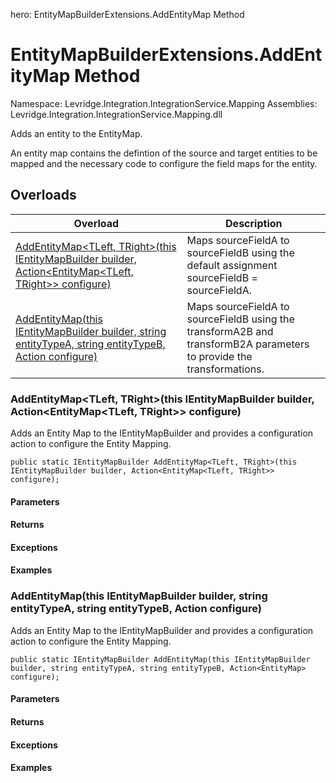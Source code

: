 ﻿hero: EntityMapBuilderExtensions.AddEntityMap Method
# EntityMapBuilderExtensions.AddEntityMap Method
Namespace: Levridge.Integration.IntegrationService.Mapping
Assemblies: Levridge.Integration.IntegrationService.Mapping.dll

Adds an entity to the EntityMap. 

An entity map contains the defintion of the source and target entities to be mapped and the necessary code
to configure the field maps for the entity.

## Overloads

| Overload | Description |
|----------------------------------------------------------------------------------------------------------------------------------------------------------------------------------------------------------------------------------------------------------------------------------------------------------------------------------------------------------------------------------------------------------------------------------------------------------------------------------------------------------------------------------------------------------------------------------------|----------------------------------------------------------------------------------------------------------------------------------------------------------------------------------------------------------------------------------------|
| [AddEntityMap<TLeft, TRight>(this IEntityMapBuilder builder, Action<EntityMap<TLeft, TRight>> configure)](AddEntityMap<TLeft,-TRight>(this-IEntityMapBuilder-builder,-Action<EntityMap<TLeft,-TRight>>-configure)) | Maps sourceFieldA to sourceFieldB using the default assignment sourceFieldB = sourceFieldA. |
| [AddEntityMap(this IEntityMapBuilder builder, string entityTypeA, string entityTypeB, Action<EntityMap> configure)](AddEntityMap(this-IEntityMapBuilder-builder,-string-entityTypeA,-string-entityTypeB,-Action<EntityMap>-configure)) | Maps sourceFieldA to sourceFieldB using the transformA2B and transformB2A parameters to provide the transformations. |


### AddEntityMap<TLeft, TRight>(this IEntityMapBuilder builder, Action<EntityMap<TLeft, TRight>> configure)
Adds an Entity Map to the IEntityMapBuilder and provides a configuration action to configure the Entity Mapping.

    public static IEntityMapBuilder AddEntityMap<TLeft, TRight>(this IEntityMapBuilder builder, Action<EntityMap<TLeft, TRight>> configure);

#### Parameters

#### Returns

#### Exceptions

#### Examples


### AddEntityMap(this IEntityMapBuilder builder, string entityTypeA, string entityTypeB, Action<EntityMap> configure)
Adds an Entity Map to the IEntityMapBuilder and provides a configuration action to configure the Entity Mapping.

    public static IEntityMapBuilder AddEntityMap(this IEntityMapBuilder builder, string entityTypeA, string entityTypeB, Action<EntityMap> configure);

#### Parameters

#### Returns

#### Exceptions

#### Examples

